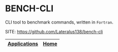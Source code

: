 # BENCH-CLI
 
 CLI tool to benchmark commands, written in `Fortran`.
 
 SITE: https://github.com/Lateralus138/bench-cli

 | [Applications](https://portable-linux-apps.github.io/apps.html) | [Home](https://portable-linux-apps.github.io)
 | --- | --- |
